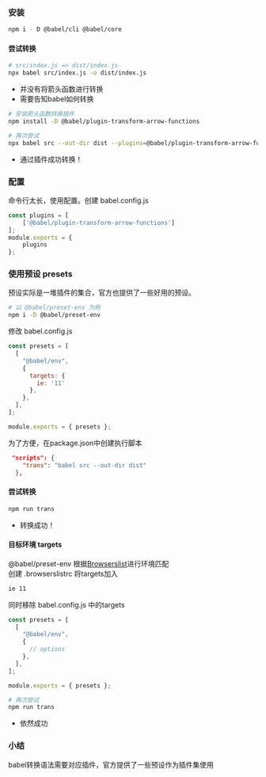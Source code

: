 ### 安装
```bash
npm i - D @babel/cli @babel/core
```
#### 尝试转换
``` bash
# src/index.js => dist/index.js
npx babel src/index.js -o dist/index.js
```
- 并没有将箭头函数进行转换
- 需要告知babel如何转换
```bash
# 安装箭头函数转换插件
npm install -D @babel/plugin-transform-arrow-functions
```
``` bash
# 再次尝试
npx babel src --out-dir dist --plugins=@babel/plugin-transform-arrow-functions 
```
- 通过插件成功转换！
### 配置
命令行太长，使用配置。创建 babel.config.js
```js
const plugins = [
	['@babel/plugin-transform-arrow-functions']
];
module.exports = {
	plugins
};
```
### 使用预设 presets
预设实际是一堆插件的集合，官方也提供了一些好用的预设。 
```bash
# 以 @babel/preset-env 为例
npm i -D @babel/preset-env
``` 
修改 babel.config.js
```js
const presets = [
  [
    "@babel/env",
    {
      targets: {
        ie: '11'
      },
    },
  ],
];

module.exports = { presets };
```
为了方便，在package.json中创建执行脚本
```json
 "scripts": {
    "trans": "babel src --out-dir dist"
  },
```
#### 尝试转换
```bash
npm run trans
```
- 转换成功！

#### 目标环境 targets
@babel/preset-env 根据[Browserslist](https://github.com/browserslist/browserslist)进行环境匹配  
创建 .browserslistrc 将targets加入
```bash
ie 11
```
同时移除 babel.config.js 中的targets
```js
const presets = [
  [
    "@babel/env",
    {
      // options
    },
  ],
];

module.exports = { presets };
```
```bash
# 再次尝试
npm run trans
```
- 依然成功


### 小结
babel转换语法需要对应插件，官方提供了一些预设作为插件集使用